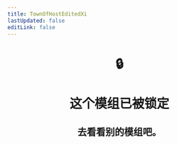 ```yaml
---
title: TownOfHostEditedXi
lastUpdated: false
editLink: false
---
```


<div align="center">
<h1>🔒</h1>
<h1>这个模组已被锁定</h1>
<h2>去看看别的模组吧。</h2>
</div>